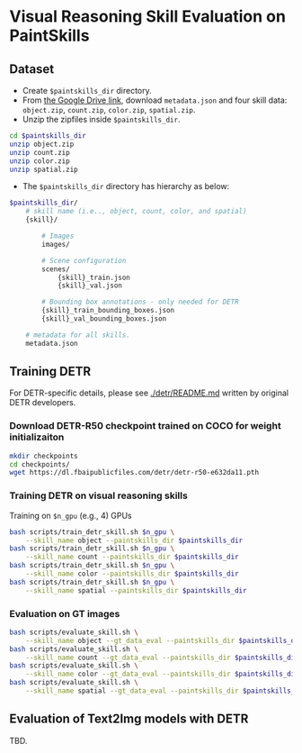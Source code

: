 # Visual Reasoning Skill Evaluation on PaintSkills

## Dataset

* Create `$paintskills_dir` directory.
* From [the Google Drive link](https://drive.google.com/drive/folders/1Bza2zyvHLvComohZ9PAGyykY7sm7JoIH), download `metadata.json` and four skill data: `object.zip`, `count.zip`, `color.zip`, `spatial.zip`.
* Unzip the zipfiles inside `$paintskills_dir`.
```bash
cd $paintskills_dir
unzip object.zip
unzip count.zip
unzip color.zip
unzip spatial.zip
```


* The `$paintskills_dir` directory has hierarchy as below:
```bash
$paintskills_dir/
    # skill name (i.e.., object, count, color, and spatial)
    {skill}/

        # Images
        images/

        # Scene configuration
        scenes/
            {skill}_train.json
            {skill}_val.json

        # Bounding box annotations - only needed for DETR
        {skill}_train_bounding_boxes.json
        {skill}_val_bounding_boxes.json

    # metadata for all skills.
    metadata.json
```

## Training DETR

For DETR-specific details, please see [./detr/README.md](./detr/README.md) written by original DETR developers.

### Download DETR-R50 checkpoint trained on COCO for weight initializaiton

```bash
mkdir checkpoints
cd checkpoints/
wget https://dl.fbaipublicfiles.com/detr/detr-r50-e632da11.pth
```

### Training DETR on visual reasoning skills

Training on `$n_gpu` (e.g., 4) GPUs

```bash
bash scripts/train_detr_skill.sh $n_gpu \
    --skill_name object --paintskills_dir $paintskills_dir
bash scripts/train_detr_skill.sh $n_gpu \
    --skill_name count --paintskills_dir $paintskills_dir
bash scripts/train_detr_skill.sh $n_gpu \
    --skill_name color --paintskills_dir $paintskills_dir
bash scripts/train_detr_skill.sh $n_gpu \
    --skill_name spatial --paintskills_dir $paintskills_dir
```

### Evaluation on GT images

```bash
bash scripts/evaluate_skill.sh \
    --skill_name object --gt_data_eval --paintskills_dir $paintskills_dir
bash scripts/evaluate_skill.sh \
    --skill_name count --gt_data_eval --paintskills_dir $paintskills_dir
bash scripts/evaluate_skill.sh \
    --skill_name color --gt_data_eval --paintskills_dir $paintskills_dir
bash scripts/evaluate_skill.sh \
    --skill_name spatial --gt_data_eval --paintskills_dir $paintskills_dir
```

## Evaluation of Text2Img models with DETR

TBD.